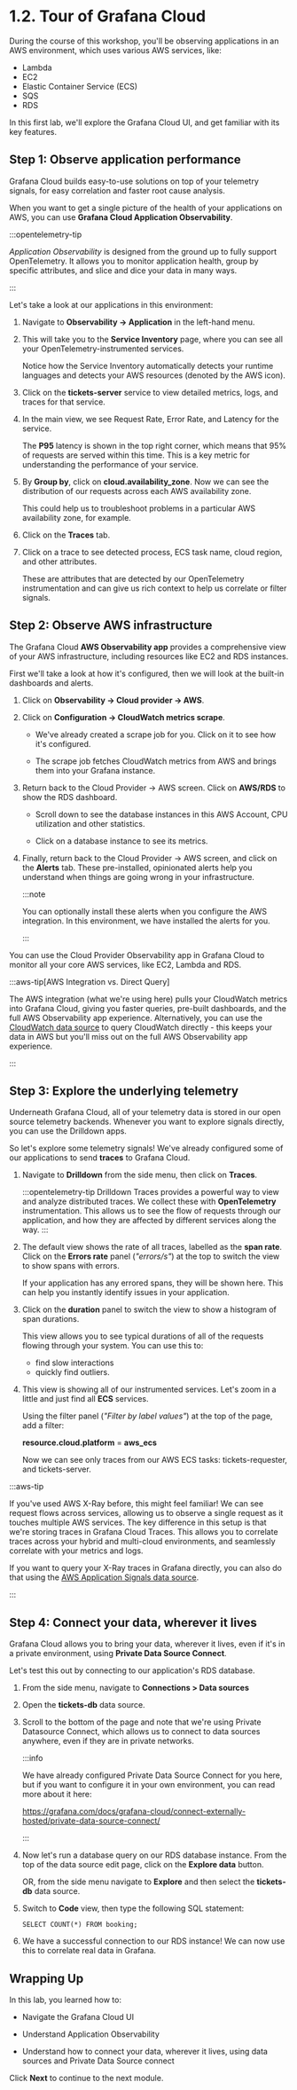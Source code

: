 ---
---

# 1.2. Tour of Grafana Cloud

During the course of this workshop, you'll be observing applications in an AWS environment, which uses various AWS services, like:

- Lambda
- EC2
- Elastic Container Service (ECS)
- SQS
- RDS

In this first lab, we'll explore the Grafana Cloud UI, and get familiar with its key features.

## Step 1: Observe application performance

Grafana Cloud builds easy-to-use solutions on top of your telemetry signals, for easy correlation and faster root cause analysis.

When you want to get a single picture of the health of your applications on AWS, you can use **Grafana Cloud Application Observability**.

:::opentelemetry-tip

*Application Observability* is designed from the ground up to fully support OpenTelemetry. It allows you to monitor application health, group by specific attributes, and slice and dice your data in many ways.

:::

Let's take a look at our applications in this environment:

1.  Navigate to **Observability -> Application** in the left-hand menu.

1.  This will take you to the **Service Inventory** page, where you can see all your OpenTelemetry-instrumented services.

    Notice how the Service Inventory automatically detects your runtime languages and detects your AWS resources (denoted by the AWS icon).

1.  Click on the **tickets-server** service to view detailed metrics, logs, and traces for that service.

1.  In the main view, we see Request Rate, Error Rate, and Latency for the service.

    The **P95** latency is shown in the top right corner, which means that 95% of requests are served within this time. This is a key metric for understanding the performance of your service. 

1.  By **Group by**, click on **cloud.availability_zone**. Now we can see the distribution of our requests across each AWS availability zone.

    This could help us to troubleshoot problems in a particular AWS availability zone, for example.

1.  Click on the **Traces** tab.

1.  Click on a trace to see detected process, ECS task name, cloud region, and other attributes.

    These are attributes that are detected by our OpenTelemetry instrumentation and can give us rich context to help us correlate or filter signals.


## Step 2: Observe AWS infrastructure

The Grafana Cloud **AWS Observability app** provides a comprehensive view of your AWS infrastructure, including resources like EC2 and RDS instances.

First we'll take a look at how it's configured, then we will look at the built-in dashboards and alerts.

1.  Click on **Observability -> Cloud provider -> AWS**.

1.  Click on **Configuration -> CloudWatch metrics scrape**.

    - We've already created a scrape job for you. Click on it to see how it's configured.

    - The scrape job fetches CloudWatch metrics from AWS and brings them into your Grafana instance.

1.  Return back to the Cloud Provider -> AWS screen. Click on **AWS/RDS** to show the RDS dashboard.

    - Scroll down to see the database instances in this AWS Account, CPU utilization and other statistics. 

    - Click on a database instance to see its metrics.

1.  Finally, return back to the Cloud Provider -> AWS screen, and click on the **Alerts** tab. These pre-installed, opinionated alerts help you understand when things are going wrong in your infrastructure. 

    :::note

    You can optionally install these alerts when you configure the AWS integration. In this environment, we have installed the alerts for you.

    :::

You can use the Cloud Provider Observability app in Grafana Cloud to monitor all your core AWS services, like EC2, Lambda and RDS.

:::aws-tip[AWS Integration vs. Direct Query]

The AWS integration (what we're using here) pulls your CloudWatch metrics into Grafana Cloud, giving you faster queries, pre-built dashboards, and the full AWS Observability app experience. Alternatively, you can use the [CloudWatch data source](https://grafana.com/docs/grafana/latest/datasources/aws-cloudwatch/) to query CloudWatch directly - this keeps your data in AWS but you'll miss out on the full AWS Observability app experience.

:::

## Step 3: Explore the underlying telemetry

Underneath Grafana Cloud, all of your telemetry data is stored in our open source telemetry backends. Whenever you want to explore signals directly, you can use the Drilldown apps.

So let's explore some telemetry signals! We've already configured some of our applications to send **traces** to Grafana Cloud.

1.  Navigate to **Drilldown** from the side menu, then click on **Traces**.

    :::opentelemetry-tip
    Drilldown Traces provides a powerful way to view and analyze distributed traces. We collect these with **OpenTelemetry** instrumentation. This allows us to see the flow of requests through our application, and how they are affected by different services along the way.
    :::

1.  The default view shows the rate of all traces, labelled as the **span rate**. Click on the **Errors rate** panel (_"errors/s"_) at the top to switch the view to show spans with errors.

    If your application has any errored spans, they will be shown here. This can help you instantly identify issues in your application.

1.  Click on the **duration** panel to switch the view to show a histogram of span durations.

    This view allows you to see typical durations of all of the requests flowing through your system. You can use this to:
    
    - find slow interactions
    - quickly find outliers.

1.  This view is showing all of our instrumented services. Let's zoom in a little and just find all **ECS** services.

    Using the filter panel (_"Filter by label values"_) at the top of the page, add a filter:

    **resource.cloud.platform** = **aws_ecs**

    Now we can see only traces from our AWS ECS tasks: tickets-requester, and tickets-server.

:::aws-tip

If you've used AWS X-Ray before, this might feel familiar! We can see request flows across services, allowing us to observe a single request as it touches multiple AWS services. The key difference in this setup is that we're storing traces in Grafana Cloud Traces. This allows you to correlate traces across your hybrid and multi-cloud environments, and seamlessly correlate with your metrics and logs.

If you want to query your X-Ray traces in Grafana directly, you can also do that using the [AWS Application Signals data source](https://grafana.com/grafana/plugins/grafana-x-ray-datasource/).

:::



## Step 4: Connect your data, wherever it lives

Grafana Cloud allows you to bring your data, wherever it lives, even if it's in a private environment, using **Private Data Source Connect**.

Let's test this out by connecting to our application's RDS database.

1.  From the side menu, navigate to **Connections > Data sources**

1.  Open the **tickets-db** data source.

1.  Scroll to the bottom of the page and note that we're using Private Datasource Connect, which allows us to connect to data sources anywhere, even if they are in private networks.

    :::info

    We have already configured Private Data Source Connect for you here, but if you want to configure it in your own environment, you can read more about it here:
    
    https://grafana.com/docs/grafana-cloud/connect-externally-hosted/private-data-source-connect/ 

    :::

1.  Now let's run a database query on our RDS database instance. From the top of the data source edit page, click on the **Explore data** button. 

    OR, from the side menu navigate to **Explore** and then select the **tickets-db** data source.

1.  Switch to **Code** view, then type the following SQL statement:

    ```
    SELECT COUNT(*) FROM booking;
    ```

1.  We have a successful connection to our RDS instance! We can now use this to correlate real data in Grafana.


## Wrapping Up

In this lab, you learned how to:

- Navigate the Grafana Cloud UI

- Understand Application Observability 

- Understand how to connect your data, wherever it lives, using data sources and Private Data Source connect

Click **Next** to continue to the next module.
